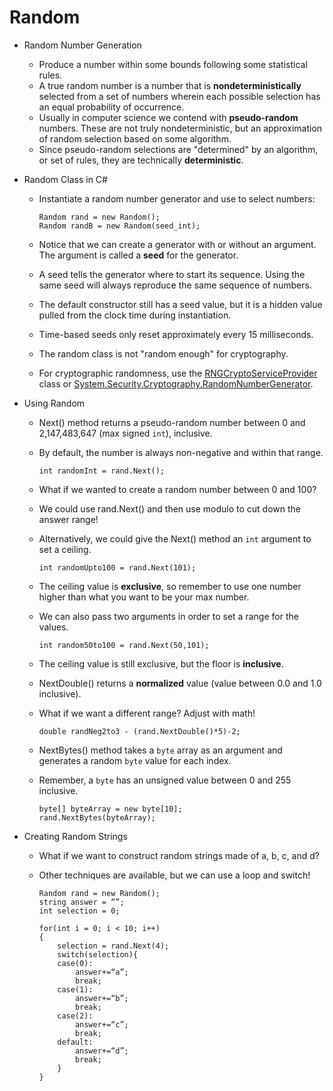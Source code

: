# Random

- Random Number Generation

	- Produce a number within some bounds following some statistical rules.
	- A true random number is a number that is **nondeterministically** selected from a set of numbers wherein each possible selection has an equal probability of occurrence.
	- Usually in computer science we contend with **pseudo-random** numbers.  These are not truly nondeterministic, but an approximation of random selection based on some algorithm.
	- Since pseudo-random selections are "determined" by an algorithm, or set of rules, they are technically **deterministic**.
	
	
- Random Class in C#

	- Instantiate a random number generator and use to select numbers:
	
		```
		Random rand = new Random();
		Random randB = new Random(seed_int);
		```
		
	- Notice that we can create a generator with or without an argument.  The argument is called a **seed** for the generator.
	- A seed tells the generator where to start its sequence.  Using the same seed will always reproduce the same sequence of numbers.
	- The default constructor still has a seed value, but it is a hidden value pulled from the clock time during instantiation.
	- Time-based seeds only reset approximately every 15 milliseconds.
	- The random class is not "random enough" for cryptography.
	- For cryptographic randomness, use the [RNGCryptoServiceProvider](https://docs.microsoft.com/en-us/dotnet/api/system.security.cryptography.rngcryptoserviceprovider?view=net-5.0) class or [System.Security.Cryptography.RandomNumberGenerator](https://docs.microsoft.com/en-us/dotnet/api/system.security.cryptography.randomnumbergenerator?view=net-5.0).


- Using Random

	- Next() method returns a pseudo-random number between 0 and 2,147,483,647 (max signed `int`), inclusive.
	- By default, the number is always non-negative and within that range.
	
		```
		int randomInt = rand.Next();
		```
		
	- What if we wanted to create a random number between 0 and 100?
	- We could use rand.Next() and then use modulo to cut down the answer range!
	- Alternatively, we could give the Next() method an `int` argument to set a ceiling.
	
		```
		int randomUpto100 = rand.Next(101);
		```
		
	- The ceiling value is **exclusive**, so remember to use one number higher than what you want to be your max number.
	- We can also pass two arguments in order to set a range for the values.
	
		```
		int random50to100 = rand.Next(50,101);
		```
		
	- The ceiling value is still exclusive, but the floor is **inclusive**.
	- NextDouble() returns a **normalized** value (value between 0.0 and 1.0 inclusive).
	- What if we want a different range?  Adjust with math!
	
		```
		double randNeg2to3 - (rand.NextDouble()*5)-2;
		```
		
	- NextBytes() method takes a `byte` array as an argument and generates a random `byte` value for each index.
	- Remember, a `byte` has an unsigned value between 0 and 255 inclusive.
	
		```
		byte[] byteArray = new byte[10];
		rand.NextBytes(byteArray);
		```
		
	
- Creating Random Strings

	- What if we want to construct random strings made of a, b, c, and d?
	- Other techniques are available, but we can use a loop and switch!
	
		```
		Random rand = new Random();
		string answer = “”;
		int selection = 0;
		
		for(int i = 0; i < 10; i++)
		{
			selection = rand.Next(4);
			switch(selection){
			case(0):
				answer+=“a”;
				break;
			case(1):
				answer+=“b”;
				break;
			case(2):
				answer+=“c”;
				break;
			default:
				answer+=“d”;
				break;
			}
		}
		```
